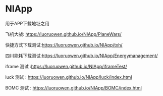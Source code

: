 # NIApp
用于APP下载地址之用

飞机大战: https://luoruowen.github.io/NIApp/PlaneWars/

快捷方式下载测试:https://luoruowen.github.io/NIApp/txh/

四川能耗下载测试:https://luoruowen.github.io/NIApp/Energymanagement/

iframe 测试 :https://luoruowen.github.io/NIApp/iframeTest/

luck 测试 : https://luoruowen.github.io/NIApp/luck/index.html

BOMC 测试 : https://luoruowen.github.io/NIApp/BOMC/index.html
